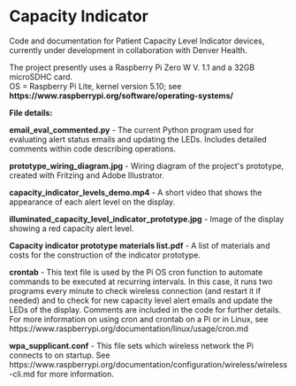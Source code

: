 # Capacity Indicator
<p>Code and documentation for Patient Capacity Level Indicator devices, currently under development in collaboration with Denver Health.</p>
<p>The project presently uses a Raspberry Pi Zero W V. 1.1 and a 32GB microSDHC card.</br>
OS = Raspberry Pi Lite, kernel version 5.10; see <strong>https://www.raspberrypi.org/software/operating-systems/</strong></p>
<p><strong>File details:</strong></p>
<p><strong>email_eval_commented.py</strong> - The current Python program used for evaluating alert status emails and updating the LEDs. Includes detailed comments within code describing operations.</p>
<p><strong>prototype_wiring_diagram.jpg</strong> - Wiring diagram of the project's prototype, created with Fritzing and Adobe Illustrator.</p>
<p><strong>capacity_indicator_levels_demo.mp4</strong> - A short video that shows the appearance of each alert level on the display.</p>
<p><strong>illuminated_capacity_level_indicator_prototype.jpg</strong> - Image of the display showing a red capacity alert level.</p>
<p><strong>Capacity indicator prototype materials list.pdf</strong> - A list of materials and costs for the construction of the indicator prototype.</p>
<p><strong>crontab</strong> - This text file is used by the Pi OS cron function to automate commands to be executed at recurring intervals. In this case, it runs two programs every minute to check wireless connection (and restart it if needed) and to check for new capacity level alert emails and update the LEDs of the display. Comments are included in the code for further details. For more information on using cron and crontab on a Pi or in Linux, see https://www.raspberrypi.org/documentation/linux/usage/cron.md</p>
<p><strong>wpa_supplicant.conf</strong> - This file sets which wireless network the Pi connects to on startup. See https://www.raspberrypi.org/documentation/configuration/wireless/wireless-cli.md for more information.</p>
